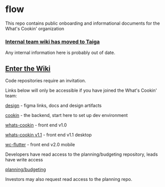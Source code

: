 # flow

This repo contains public onboarding and informational documents for the What's Cookin' organization

### [Internal team wiki has moved to Taiga](http://taiga.whatscookin.us/project/epics/wiki/home)
Any internal information here is probably out of date.

## [Enter the Wiki](https://github.com/Whats-Cookin/flow/wiki/1-Welcome-to-What's-Cookin'-!)

Code repositories require an invitation.

Links below will only be accessible if you have joined the What's Cookin' team:

[design](https://github.com/Whats-Cookin/design-and-pitch) - figma links, docs and design artifacts

[cookin](https://github.com/Whats-Cookin/cookin) - the backend, start here to set up dev environment

[whats-cookin](https://github.com/Whats-Cookin/whats-cookin) - front end v1.0

[whats-cookin v1.1](https://github.com/Whats-Cookin/whats-cookin-v1.1) - front end v1.1 desktop

[wc-flutter](https://github.com/Whats-Cookin/wc-flutter) - front end v2.0 mobile

Developers have read access to the planning/budgeting repository, leads have write access

[planning/budgeting](https://github.com/Whats-Cookin/planning_and_budgeting)

Investors may also request read access to the planning repo.


